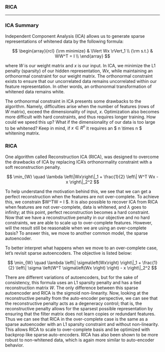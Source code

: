 

### RICA

---

### ICA Summary

Independent Component Analysis (ICA) allows us to generate sparse representations of whitened data by the following formula:

$$
\begin{array}{rcl}
{\rm minimize} & \lVert Wx \rVert_1 \\
{\rm s.t.} & WW^T = I \\
\end{array}
$$

where $W$ is our weight matrix and $x$ is our input. In ICA, we minimize the L1 penalty (sparsity) of our hidden representation, $Wx$, while maintaining an orthonormal constraint for our weight matrix. The orthonormal constraint exists to ensure that our uncorrelated data remains uncorrelated within our feature representation. In other words, an orthonormal transformation of whitened data remains white.

The orthonormal constraint in ICA presents some drawbacks to the algorithm. Namely, difficulties arise when the number of features (rows of $W$ matrix), exceed the dimensionality of input, $x$. Optimization also becomes more difficult with hard constraints, and thus requires longer training. How could we speed this up? What if the dimensionality of our data is too large to be whitened? Keep in mind, if $x \in R^n$ it requires an $ n \times n $ whitening matrix.

### RICA

One algorithm called Reconstruction ICA (RICA), was designed to overcome the drawbacks of ICA by replacing ICA’s orthonormality constraint with a soft reconstruction penalty.

$$
\min_{W} \quad \lambda \left\|Wx\right\|_1 + \frac{1}{2} \left\| W^T Wx - x \right\|_2^2
$$

To help understand the motivation behind this, we see that we can get a perfect reconstruction when the features are not over-complete. To achieve this, we constrain $W^TW = I $. It is also possible to recover ICA from RICA when features are not over-complete, data is whitened, and $\lambda$ goes to infinity; at this point, perfect reconstruction becomes a hard constraint. Now that we have a reconstructive penalty in our objective and no hard constraints, we are able to scale up to over-complete features. However, will the result still be reasonable when we are using an over-complete basis? To answer this, we move to another common model, the sparse autoencoder.

To better interpret what happens when we move to an over-complete case, let’s revisit sparse autoencoders. The objective is listed below:

$$
\min_{W} \quad \lambda \left\| \sigma\left(Wx\right) \right\|_1 + \frac{1}{2} \left\| \sigma \left(W^T \sigma\left(Wx \right) \right) - x \right\|_2^2
$$

There are different variations of autoencoders, but for the sake of consistency, this formula uses an L1 sparsity penalty and has a tied reconstruction matrix $W$. The only difference between this sparse autoencoder and RICA is the sigmoid non-linearity. Now, looking at the reconstructive penalty from the auto-encoder perspective, we can see that the reconstructive penalty acts as a degeneracy control; that is, the reconstructive penalty allows for the sparsest possible representation by ensuring that the filter matrix does not learn copies or redundant features. Thus we can see that RICA in the over-complete case is the same as a sparse autoencoder with an L1 sparsity constraint and without non-linearity. This allows RICA to scale to over-complete basis and be optimized with backprop like sparse auto-encoders. RICA has also been shown to be more robust to non-whitened data, which is again more similar to auto-encoder behavior.
